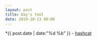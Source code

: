 ```yaml
---
layout: post
title: Day's tool
date: 2019-10-13 00:00
---
```


*<time>{{ post.date | date:"%d %b" }} - </time>[hashcat](https://rajoul.github.io/vulnhub)
